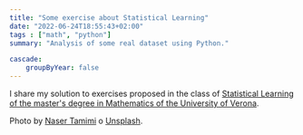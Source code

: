```yaml
---
title: "Some exercise about Statistical Learning"
date: "2022-06-24T18:55:43+02:00"
tags : ["math", "python"]
summary: "Analysis of some real dataset using Python."

cascade:
    groupByYear: false
---
```


I share my solution to exercises proposed in the class of [Statistical Learning of the master's degree in Mathematics of the University of Verona](https://www.corsi.univr.it/?ent=cs&id=955&menu=studiare&tab=insegnamenti&idOi=155415&lang=en). <br>

Photo by <a href="https://unsplash.com/it/@tamiminaser?utm_content=creditCopyText&utm_medium=referral&utm_source=unsplash">Naser Tamimi</a> o <a href="https://unsplash.com/it/foto/palline-a-pois-rossi-e-bianchi-yG9pCqSOrAg?utm_content=creditCopyText&utm_medium=referral&utm_source=unsplash">Unsplash</a>.
